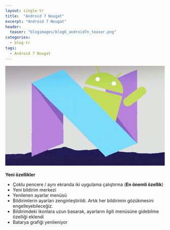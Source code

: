 ```yaml
---
layout: single-tr
title:  "Android 7 Nougat"
excerpt: "Android 7 Nougat"
header:
  teaser: "blogimages/blog6_android7n_teaser.png"
categories: 
  - blog-tr
tags:
  - Android 7 Nougat
---
```


![vac](/images/blogimages/blog6_android7n.png "Android 7 Nougat")<br>
<br>
**Yeni özellikler**

- Çoklu pencere / aynı ekranda iki uygulama çalıştırma (**En önemli özellik**)
- Yeni bildirim merkezi 
- Yenilenen ayarlar menüsü
- Bildirimlerin ayarları zenginleştirildi. Artık her bildirimin gözükmesini engelleyebileceğiz.
- Bildirimdeki ikonlara uzun basarak, ayarların ilgili menüsüne gidebilme özelliği eklendi
- Batarya grafiği yenileniyor

